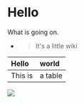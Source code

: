 # Hello

What is going on.

* > It's a little wiki

| Hello | world |
| :--- | :--- |
| This is | a table |

![](https://zeplin-gsf7clsmm4ar.runkit.sh/5a57d3985dd6d3ef719b48df//Library)

